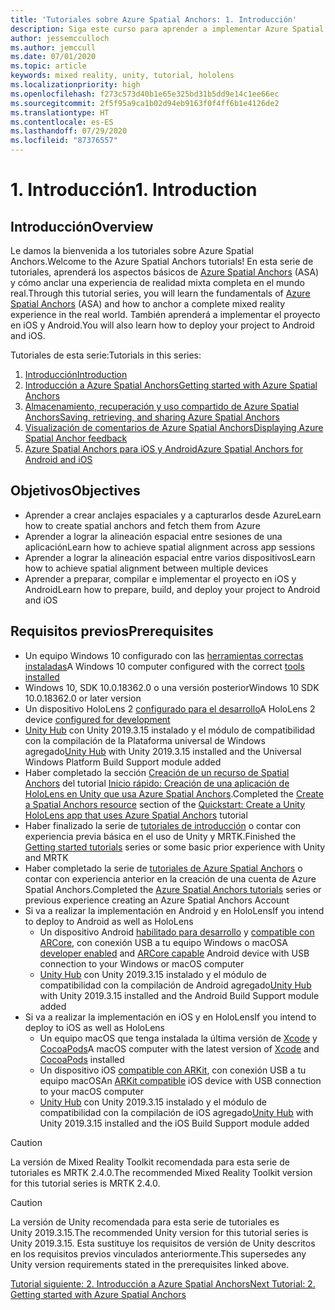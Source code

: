 ```yaml
---
title: 'Tutoriales sobre Azure Spatial Anchors: 1. Introducción'
description: Siga este curso para aprender a implementar Azure Spatial Anchors dentro de una aplicación de realidad mixta.
author: jessemcculloch
ms.author: jemccull
ms.date: 07/01/2020
ms.topic: article
keywords: mixed reality, unity, tutorial, hololens
ms.localizationpriority: high
ms.openlocfilehash: f273c573d40b1e65e325bd31b5dd9e14c1ee66ec
ms.sourcegitcommit: 2f5f95a9ca1b02d94eb9163f0f4ff6b1e4126de2
ms.translationtype: HT
ms.contentlocale: es-ES
ms.lasthandoff: 07/29/2020
ms.locfileid: "87376557"
---
```

# <a name="1-introduction"></a><span data-ttu-id="971d9-105">1. Introducción</span><span class="sxs-lookup"><span data-stu-id="971d9-105">1. Introduction</span></span>

## <a name="overview"></a><span data-ttu-id="971d9-106">Introducción</span><span class="sxs-lookup"><span data-stu-id="971d9-106">Overview</span></span>

<span data-ttu-id="971d9-107">Le damos la bienvenida a los tutoriales sobre Azure Spatial Anchors.</span><span class="sxs-lookup"><span data-stu-id="971d9-107">Welcome to the Azure Spatial Anchors tutorials!</span></span> <span data-ttu-id="971d9-108">En esta serie de tutoriales, aprenderá los aspectos básicos de <a href="https://azure.microsoft.com/services/spatial-anchors" target="_blank">Azure Spatial Anchors</a> (ASA) y cómo anclar una experiencia de realidad mixta completa en el mundo real.</span><span class="sxs-lookup"><span data-stu-id="971d9-108">Through this tutorial series, you will learn the fundamentals of <a href="https://azure.microsoft.com/services/spatial-anchors" target="_blank">Azure Spatial Anchors</a> (ASA) and how to anchor a complete mixed reality experience in the real world.</span></span> <span data-ttu-id="971d9-109">También aprenderá a implementar el proyecto en iOS y Android.</span><span class="sxs-lookup"><span data-stu-id="971d9-109">You will also learn how to deploy your project to Android and iOS.</span></span>

<span data-ttu-id="971d9-110">Tutoriales de esta serie:</span><span class="sxs-lookup"><span data-stu-id="971d9-110">Tutorials in this series:</span></span>

1. [<span data-ttu-id="971d9-111">Introducción</span><span class="sxs-lookup"><span data-stu-id="971d9-111">Introduction</span></span>](mr-learning-asa-01.md)
2. [<span data-ttu-id="971d9-112">Introducción a Azure Spatial Anchors</span><span class="sxs-lookup"><span data-stu-id="971d9-112">Getting started with Azure Spatial Anchors</span></span>](mr-learning-asa-02.md)
3. [<span data-ttu-id="971d9-113">Almacenamiento, recuperación y uso compartido de Azure Spatial Anchors</span><span class="sxs-lookup"><span data-stu-id="971d9-113">Saving, retrieving, and sharing Azure Spatial Anchors</span></span>](mr-learning-asa-03.md)
4. [<span data-ttu-id="971d9-114">Visualización de comentarios de Azure Spatial Anchors</span><span class="sxs-lookup"><span data-stu-id="971d9-114">Displaying Azure Spatial Anchor feedback</span></span>](mr-learning-asa-04.md)
5. [<span data-ttu-id="971d9-115">Azure Spatial Anchors para iOS y Android</span><span class="sxs-lookup"><span data-stu-id="971d9-115">Azure Spatial Anchors for Android and iOS</span></span>](mr-learning-asa-05.md)

## <a name="objectives"></a><span data-ttu-id="971d9-116">Objetivos</span><span class="sxs-lookup"><span data-stu-id="971d9-116">Objectives</span></span>

* <span data-ttu-id="971d9-117">Aprender a crear anclajes espaciales y a capturarlos desde Azure</span><span class="sxs-lookup"><span data-stu-id="971d9-117">Learn how to create spatial anchors and fetch them from Azure</span></span>
* <span data-ttu-id="971d9-118">Aprender a lograr la alineación espacial entre sesiones de una aplicación</span><span class="sxs-lookup"><span data-stu-id="971d9-118">Learn how to achieve spatial alignment across app sessions</span></span>
* <span data-ttu-id="971d9-119">Aprender a lograr la alineación espacial entre varios dispositivos</span><span class="sxs-lookup"><span data-stu-id="971d9-119">Learn how to achieve spatial alignment between multiple devices</span></span>
* <span data-ttu-id="971d9-120">Aprender a preparar, compilar e implementar el proyecto en iOS y Android</span><span class="sxs-lookup"><span data-stu-id="971d9-120">Learn how to prepare, build, and deploy your project to Android and iOS</span></span>

## <a name="prerequisites"></a><span data-ttu-id="971d9-121">Requisitos previos</span><span class="sxs-lookup"><span data-stu-id="971d9-121">Prerequisites</span></span>

* <span data-ttu-id="971d9-122">Un equipo Windows 10 configurado con las [herramientas correctas instaladas](install-the-tools.md)</span><span class="sxs-lookup"><span data-stu-id="971d9-122">A Windows 10 computer configured with the correct [tools installed](install-the-tools.md)</span></span>
* <span data-ttu-id="971d9-123">Windows 10, SDK 10.0.18362.0 o una versión posterior</span><span class="sxs-lookup"><span data-stu-id="971d9-123">Windows 10 SDK 10.0.18362.0 or later version</span></span>
* <span data-ttu-id="971d9-124">Un dispositivo HoloLens 2 [configurado para el desarrollo](using-visual-studio.md#enabling-developer-mode)</span><span class="sxs-lookup"><span data-stu-id="971d9-124">A HoloLens 2 device [configured for development](using-visual-studio.md#enabling-developer-mode)</span></span>
* <span data-ttu-id="971d9-125"><a href="https://docs.unity3d.com/Manual/GettingStartedInstallingHub.html" target="_blank">Unity Hub</a> con Unity 2019.3.15 instalado y el módulo de compatibilidad con la compilación de la Plataforma universal de Windows agregado</span><span class="sxs-lookup"><span data-stu-id="971d9-125"><a href="https://docs.unity3d.com/Manual/GettingStartedInstallingHub.html" target="_blank">Unity Hub</a> with Unity 2019.3.15 installed and the Universal Windows Platform Build Support module added</span></span>
* <span data-ttu-id="971d9-126">Haber completado la sección [Creación de un recurso de Spatial Anchors](https://docs.microsoft.com/azure/spatial-anchors/quickstarts/get-started-unity-hololens#create-a-spatial-anchors-resource) del tutorial [Inicio rápido: Creación de una aplicación de HoloLens en Unity que usa Azure Spatial Anchors](https://docs.microsoft.com/azure/spatial-anchors/quickstarts/get-started-unity-hololens).</span><span class="sxs-lookup"><span data-stu-id="971d9-126">Completed the [Create a Spatial Anchors resource](https://docs.microsoft.com/azure/spatial-anchors/quickstarts/get-started-unity-hololens#create-a-spatial-anchors-resource) section of the [Quickstart: Create a Unity HoloLens app that uses Azure Spatial Anchors](https://docs.microsoft.com/azure/spatial-anchors/quickstarts/get-started-unity-hololens) tutorial</span></span>
* <span data-ttu-id="971d9-127">Haber finalizado la serie de [tutoriales de introducción](mr-learning-base-01.md) o contar con experiencia previa básica en el uso de Unity y MRTK.</span><span class="sxs-lookup"><span data-stu-id="971d9-127">Finished the [Getting started tutorials](mr-learning-base-01.md) series or some basic prior experience with Unity and MRTK</span></span>
* <span data-ttu-id="971d9-128">Haber completado la serie de [tutoriales de Azure Spatial Anchors](mr-learning-asa-01.md) o contar con experiencia anterior en la creación de una cuenta de Azure Spatial Anchors.</span><span class="sxs-lookup"><span data-stu-id="971d9-128">Completed the [Azure Spatial Anchors tutorials](mr-learning-asa-01.md) series or previous experience creating an Azure Spatial Anchors Account</span></span>
* <span data-ttu-id="971d9-129">Si va a realizar la implementación en Android y en HoloLens</span><span class="sxs-lookup"><span data-stu-id="971d9-129">If you intend to deploy to Android as well as HoloLens</span></span>
  * <span data-ttu-id="971d9-130">Un dispositivo Android <a href="https://developer.android.com/studio/debug/dev-options" target="_blank">habilitado para desarrollo</a> y <a href="https://developers.google.com/ar/discover/supported-devices" target="_blank">compatible con ARCore</a>, con conexión USB a tu equipo Windows o macOS</span><span class="sxs-lookup"><span data-stu-id="971d9-130">A <a href="https://developer.android.com/studio/debug/dev-options" target="_blank">developer enabled</a> and <a href="https://developers.google.com/ar/discover/supported-devices" target="_blank">ARCore capable</a> Android device with USB connection to your Windows or macOS computer</span></span>
  * <span data-ttu-id="971d9-131"><a href="https://docs.unity3d.com/Manual/GettingStartedInstallingHub.html" target="_blank">Unity Hub</a> con Unity 2019.3.15 instalado y el módulo de compatibilidad con la compilación de Android agregado</span><span class="sxs-lookup"><span data-stu-id="971d9-131"><a href="https://docs.unity3d.com/Manual/GettingStartedInstallingHub.html" target="_blank">Unity Hub</a> with Unity 2019.3.15 installed and the Android Build Support module added</span></span>
* <span data-ttu-id="971d9-132">Si va a realizar la implementación en iOS y en HoloLens</span><span class="sxs-lookup"><span data-stu-id="971d9-132">If you intend to deploy to iOS as well as HoloLens</span></span>
  * <span data-ttu-id="971d9-133">Un equipo macOS que tenga instalada la última versión de <a href="https://geo.itunes.apple.com/us/app/xcode/id497799835?mt=12" target="_blank">Xcode</a> y <a href="https://cocoapods.org" target="_blank">CocoaPods</a></span><span class="sxs-lookup"><span data-stu-id="971d9-133">A macOS computer with the latest version of <a href="https://geo.itunes.apple.com/us/app/xcode/id497799835?mt=12" target="_blank">Xcode</a> and <a href="https://cocoapods.org" target="_blank">CocoaPods</a> installed</span></span>
  * <span data-ttu-id="971d9-134">Un dispositivo iOS <a href="https://developer.apple.com/documentation/arkit/verifying_device_support_and_user_permission" target="_blank">compatible con ARKit</a>, con conexión USB a tu equipo macOS</span><span class="sxs-lookup"><span data-stu-id="971d9-134">An <a href="https://developer.apple.com/documentation/arkit/verifying_device_support_and_user_permission" target="_blank">ARKit compatible</a> iOS device with USB connection to your macOS computer</span></span>
  * <span data-ttu-id="971d9-135"><a href="https://docs.unity3d.com/Manual/GettingStartedInstallingHub.html" target="_blank">Unity Hub</a> con Unity 2019.3.15 instalado y el módulo de compatibilidad con la compilación de iOS agregado</span><span class="sxs-lookup"><span data-stu-id="971d9-135"><a href="https://docs.unity3d.com/Manual/GettingStartedInstallingHub.html" target="_blank">Unity Hub</a> with Unity 2019.3.15 installed and the iOS Build Support module added</span></span>

> [!CAUTION]
> <span data-ttu-id="971d9-136">La versión de Mixed Reality Toolkit recomendada para esta serie de tutoriales es MRTK 2.4.0.</span><span class="sxs-lookup"><span data-stu-id="971d9-136">The recommended Mixed Reality Toolkit version for this tutorial series is MRTK 2.4.0.</span></span>

> [!CAUTION]
> <span data-ttu-id="971d9-137">La versión de Unity recomendada para esta serie de tutoriales es Unity 2019.3.15.</span><span class="sxs-lookup"><span data-stu-id="971d9-137">The recommended Unity version for this tutorial series is Unity 2019.3.15.</span></span> <span data-ttu-id="971d9-138">Esta sustituye los requisitos de versión de Unity descritos en los requisitos previos vinculados anteriormente.</span><span class="sxs-lookup"><span data-stu-id="971d9-138">This supersedes any Unity version requirements stated in the prerequisites linked above.</span></span>

[<span data-ttu-id="971d9-139">Tutorial siguiente: 2. Introducción a Azure Spatial Anchors</span><span class="sxs-lookup"><span data-stu-id="971d9-139">Next Tutorial: 2. Getting started with Azure Spatial Anchors</span></span>](mr-learning-asa-02.md)
